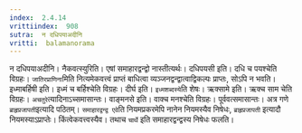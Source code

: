 ```yaml
---
index:  2.4.14
vrittiindex:  908
sutra:  न दधिपयाअदीनि
vritti:  balamanorama 
---
```


न दधिपयाअदीनि। नैकवत्स्युरिति। एषां समाहारद्वन्द्वो नास्तीत्यर्थः। दधिपयसी इति। दधि च पयश्चेति विग्रहः। `जातिरप्राणिना`मिति नित्यमेकवत्त्वं प्राप्तं बाधित्वा व्यञ्जनद्वन्द्वात्वाद्विकल्पः प्राप्तः, सोऽपि न भवति। इध्माबर्हिषी इति। इध्मं च बर्हिश्चेति विग्रहः। दीर्घ इति। `इध्मशब्दस्ये`ति शेषः। ऋक्सामे इति। ऋक्च साम चेति विग्रहः। `अचतुरे`त्यादिनाऽच्समासान्तः। वाङ्मनसे इति। वाक्च मनश्चेति विग्रहः। पूर्ववत्समासान्तः। अत्र गणे `ब्राहृप्रजापती`इत्यादि पठितम्। `समाहारद्वन्द्व एवे`ति नियमप्रकरमेपि नानेन नियमस्यैव निषेधः, `ब्राहृप्रजापती` इत्यादौ नियमस्याऽप्राप्तेः। किंत्वेकवत्त्वस्यैव। तथाच `चार्थे` इति समाहारद्वन्द्वस्य निषेधः फलति। 

